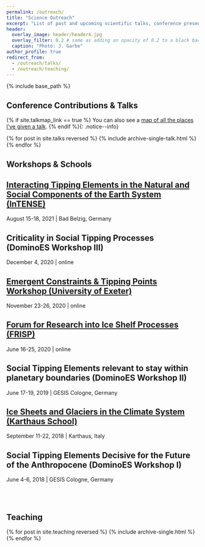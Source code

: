```yaml
---
permalink: /outreach/
title: "Science Outreach"
excerpt: "List of past and upcoming scientific talks, conference presentations, workshops, and taught courses."
header:
  overlay_image: header/header4.jpg
  overlay_filter: 0.2 # same as adding an opacity of 0.2 to a black background
  caption: "Photo: J. Garbe"
author_profile: true
redirect_from: 
  - /outreach/talks/
  - /outreach/teaching/
---
```


{% include base_path %}

## Conference Contributions & Talks
{% if site.talkmap_link == true %}
  <i class="fas fa-map-marked-alt"></i> You can also see a [map of all the places I've given a talk](/outreach/talkmap/).
{% endif %}{: .notice--info}

{% for post in site.talks reversed %}
  {% include archive-single-talk.html %}
{% endfor %}

## Workshops & Schools
<h2 class="archive__item-title" itemprop="headline"><a href="https://www.we-heraeus-stiftung.de/veranstaltungen/seminare/2021/interacting-tipping-elements-in-the-natural-and-social-components-of-the-earth-system/" title="https://www.we-heraeus-stiftung.de/veranstaltungen/seminare/2021/interacting-tipping-elements-in-the-natural-and-social-components-of-the-earth-system/" target="_blank">Interacting Tipping Elements in the Natural and Social Components of the Earth System (InTENSE)</a></h2>
<p class="page__meta"><i class="fa fa-calendar" aria-hidden="true"></i> August 15-18, 2021 | Bad Belzig, Germany</p>

<h2 class="archive__item-title" itemprop="headline">Criticality in Social Tipping Processes (DominoES Workshop III)</h2>
<p class="page__meta"><i class="fa fa-calendar" aria-hidden="true"></i> December 4, 2020 | online</p>

<h2 class="archive__item-title" itemprop="headline"><a href="https://emps.exeter.ac.uk/mathematics/staff/pdlr201/ec_tp_workshop" title="https://emps.exeter.ac.uk/mathematics/staff/pdlr201/ec_tp_workshop" target="_blank">Emergent Constraints & Tipping Points Workshop (University of Exeter)</a></h2>
<p class="page__meta"><i class="fa fa-calendar" aria-hidden="true"></i> November 23-26, 2020 | online</p>

<h2 class="archive__item-title" itemprop="headline"><a href="https://eveeno.com/frisp2020" title="https://eveeno.com/frisp2020" target="_blank">Forum for Research into Ice Shelf Processes (FRISP)</a></h2>
<p class="page__meta"><i class="fa fa-calendar" aria-hidden="true"></i> June 16-25, 2020 | online</p>

<h2 class="archive__item-title" itemprop="headline">Social Tipping Elements relevant to stay within planetary boundaries (DominoES Workshop II)</h2>
<p class="page__meta"><i class="fa fa-calendar" aria-hidden="true"></i> June 17-19, 2019 | GESIS Cologne, Germany</p>

<h2 class="archive__item-title" itemprop="headline"><a href="https://www.projects.science.uu.nl/iceclimate/karthaus/index.php" title="https://www.projects.science.uu.nl/iceclimate/karthaus/index.php" target="_blank">Ice Sheets and Glaciers in the Climate System (Karthaus School)</a></h2>
<p class="page__meta"><i class="fa fa-calendar" aria-hidden="true"></i> September 11-22, 2018 | Karthaus, Italy</p>

<h2 class="archive__item-title" itemprop="headline">Social Tipping Elements Decisive for the Future of the Anthropocene (DominoES Workshop I)</h2>
<p class="page__meta"><i class="fa fa-calendar" aria-hidden="true"></i> June 4-6, 2018 | GESIS Cologne, Germany</p><br /><br />

## Teaching
{% for post in site.teaching reversed %}
  {% include archive-single.html %}
{% endfor %}
